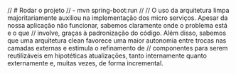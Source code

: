 // # Rodar o projeto
// - mvn spring-boot:run
//
// O uso da arquitetura limpa majoritariamente auxiliou na implementação dos micro serviços. Apesar da nossa aplicação não funcionar, sabemos claramente onde o problema está e o que
// involve, graças à padronização do código. Além disso, sabemos que uma arquitetura clean favorece uma maior autonomia entre trocas nas camadas externas e estimula o refinamento de
// componentes para serem reutilizáveis em hipotéticas atualizações, tanto internamente quanto externamente e, muitas vezes, de forma incremental. 

